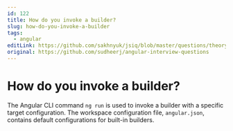 ```yaml
---
id: 122
title: How do you invoke a builder?
slug: how-do-you-invoke-a-builder
tags:
  - angular
editLink: https://github.com/sakhnyuk/jsiq/blob/master/questions/theory/angular/122.md
original: https://github.com/sudheerj/angular-interview-questions
---
```


# How do you invoke a builder?

The Angular CLI command `ng run` is used to invoke a builder with a specific target configuration. The workspace configuration file, `angular.json`, contains default configurations for built-in builders.